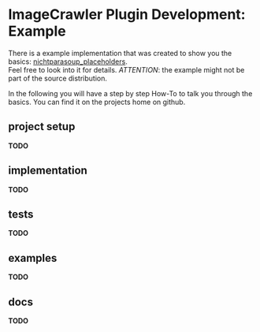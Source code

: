# ImageCrawler Plugin Development: Example

There is a example implementation that was created to show you the basics:
[nichtparasoup_placeholders](../../examples/nichtparasoup-imagecrawler-plugin).  
Feel free to look into it for details.
*ATTENTION*: the example might not be part of the source distribution.

In the following you will have a step by step How-To to talk you through the basics.
You can find it on the projects home on github.


## project setup

**TODO**


## implementation

**TODO**


## tests

**TODO**


## examples

**TODO**


## docs

**TODO**
